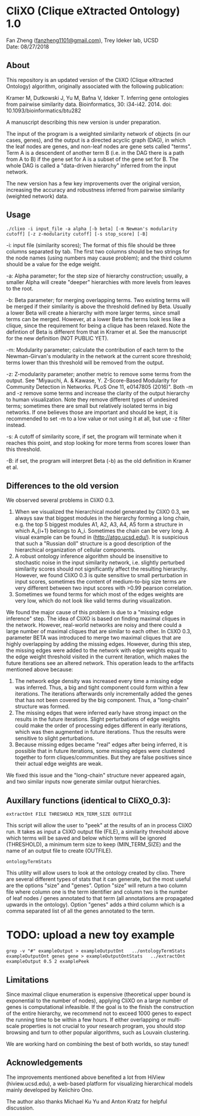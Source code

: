 # CliXO (Clique eXtracted Ontology) 1.0

Fan Zheng (fanzheng1101@gmail.com), Trey Ideker lab, UCSD  
Date: 08/27/2018

## About

This repository is an updated version of the CliXO (Clique eXtracted Ontology) algorithm, originally associated with the following publication:

Kramer M, Dutkowski J, Yu M, Bafna V, Ideker T. Inferring gene ontologies from pairwise similarity data. Bioinformatics, 30: i34-i42. 2014. doi: 10.1093/bioinformatics/btu282

A manuscript describing this new version is under preparation.

The input of the program is a weighted similarity network of objects (in our cases, genes), and the output is a directed acyclic graph (DAG), in which the leaf nodes are genes, and non-leaf nodes are gene sets called "terms". Term A is a descendent of another term B (i.e. in the DAG there is a path from A to B) if the gene set for A is a subset of the gene set for B. The whole DAG is called a "data-driven hierarchy" inferred from the input network.

The new version has a few key improvements over the original version, increasing the accuracy and robustness inferred from pairwise similarity (weighted network) data.

## Usage

`./clixo -i input_file -a alpha [-b beta] [-m Newman's modularity cutoff] [-z z-modularity cutoff] [-s stop_score] [-B]`

-i: input file (similarity scores); The format of this file should be three columns separated by tab. The first two columns should be two strings for the node names (using numbers may cause problem); and the third column should be a value for the edge weight.

-a: Alpha parameter; for the step size of hierarchy construction; usually, a smaller Alpha will create "deeper" hierarchies with more levels from leaves to 
 the root.
   
-b: Beta parameter; for merging overlapping terms. Two existing terms will be merged if their similarity is above the threshold defined by Beta. Usually a lower Beta will create a hierarchy with more larger terms, since small terms can be merged. However, at a lower Beta the terms look less like a clique, since the requirement for being a clique has been relaxed. Note the defintion of Beta is different from that in Kramer et al. See the manuscript for the new definition (NOT PUBLIC YET).
  
-m: Modularity parameter; calculate the contribution of each term to the Newman-Girvan's modularity in the network at the current score threshold; terms lower than this threshold will be removed from the output.
  
-z: Z-modularity parameter; another metric to remove some terms from the output. See "Miyauchi, A. & Kawase, Y. Z-Score-Based Modularity for Community Detection in Networks. PLoS One 11, e0147805 (2016)". Both -m and -z remove some terms and increase the clarity of the output hierarchy to human visualization. Note they remove different types of undesired terms; sometimes there are small but relatively isolated terms in big networks. If one believes those are important and should be kept, it is recommended to set -m to a low value or not using it at all, but use -z filter instead.
  
-s: A cutoff of similarity score, if set, the program will terminate when it reaches this point, and stop looking for more terms from scores lower than this threshold.
   
-B: if set, the program will interpret Beta (-b) as the old definition in Kramer et al.


## Differences to the old version

We observed several problems in CliXO 0.3. 

1. When we visualized the hierarchical model generated by CliXO 0.3, we always saw that biggest modules in the hierarchy forming a long chain, e.g. the top 5 biggest modules A1, A2, A3, A4, A5 form a structure in which A_{i+1} belongs to A_i. Sometimes the chain can be very long. A visual example can be found in (http://atgo.ucsd.edu/). It is suspicious that such a "Russian doll" structure is a good description of the hierarchical organization of cellular components. 
2. A robust ontology inference algorithm should be insensitive to stochastic noise in the input similarity network, i.e. slightly perturbed similarity scores should not significantly affect the resulting hierarchy. However, we found CliXO 0.3 is quite sensitive to small perturbation in input scores, sometimes the content of medium-to-big size terms are very different between two input scores with >0.99 pearson correlation.
3. Sometimes we found terms for which most of the edges weights are very low, which do not look like valid terms during visualization.

We found the major cause of this problem is due to a "missing edge inference" step. The idea of CliXO is based on finding maximal cliques in the network. However, real-world networks are noisy and there could a large number of maximal cliques that are similar to each other. In CliXO 0.3, parameter BETA was introduced to merge two maximal cliques that are highly overlapping by adding the missing edges. However, during this step, the missing edges were added to the network with edge weights equal to the edge weight threshold visited in the current iteration, which makes the future iterations see an altered network. This operation leads to the arfifacts mentioned above because:

1. The network edge density was increased every time a missing edge was inferred. Thus, a big and tight component could form within a few iterations. The iterations afterwards only incrementally added the genes that has not been covered by the big component. Thus, a "long-chain" structure was formed.
2. The missing edges that were inferred early have strong impact on the results in the future iterations. Slight perturbations of edge weights could make the order of processing edges different in early iterations, which was then augmented in future iterations. Thus the results were sensitive to slight perturbations.
3. Because missing edges became "real" edges after being inferred, it is possible that in future iterations, some missing edges were clustered together to form cliques/communities. But they are false positives since their actual edge weights are weak.

We fixed this issue and the "long-chain" structure never appeared again, and two similar inputs now generate similar output hierarchies.


## Auxillary functions (identical to CliXO_0.3): 

`extractOnt FILE THRESHOLD MIN_TERM_SIZE OUTFILE`

This script will allow the user to "peek" at the results of an in process CliXO run. It takes as input a CliXO output file (FILE), a similarity threshold above which terms will be saved and below which terms will be ignored (THRESHOLD), a minimum term size to keep (MIN_TERM_SIZE) and the name of an output file to create (OUTFILE).

`ontologyTermStats`

This utility will allow users to look at the ontology created by clixo.  There are several different types of stats that it can generate, but the most useful are the options "size" and "genes".  Option "size" will return a two column file where column one is the term identifier and column two is the number of leaf nodes / genes annotated to that term (all annotations are propagated upwards in the ontology).  Option "genes" adds a third column which is a comma separated list of all the genes annotated to the term.

# TODO: upload a new toy example
`grep -v "#" exampleOutput > exampleOutputOnt  
../ontologyTermStats exampleOutputOnt genes gene > exampleOutputOntStats  
../extractOnt exampleOutput 0.5 2 examplePeek`

## Limitations

Since maximal clique enumeration is expensive (theoretical upper bound is exponential to the number of nodes), applying CliXO on a large number of genes is computational infeasible. If the goal is to the finish the construction of the entire hierarchy,  we recommend not to exceed 1000 genes to expect the running time to be within a few hours. If either overlapping or multi-scale properties is not crucial to your research program, you should stop browsing and turn to other popular algorithms, such as Louvain clustering. 

We are working hard on combining the best of both worlds, so stay tuned!


## Acknowledgements

The improvements mentioned above benefited a lot from HiView (hiview.ucsd.edu), a web-based platform for visualizing hierarchical models mainly developed by Keiichiro Ono.

The author also thanks Michael Ku Yu and Anton Kratz for helpful discussion.

